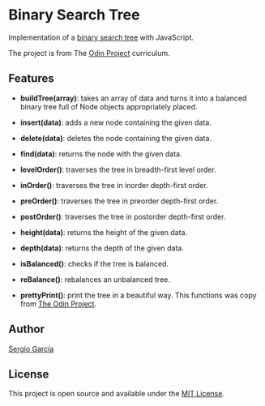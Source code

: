 # Binary Search Tree
Implementation of a [binary search tree](./src/binarySearchTrees.js) with JavaScript.

The project is from The [Odin Project](https://www.theodinproject.com/lessons/javascript-binary-search-trees) curriculum.

## Features

- **buildTree(array)**: takes an array of data and turns it into a balanced binary tree full of Node objects appropriately placed.

- **insert(data)**: adds a new node containing the given data.

- **delete(data)**: deletes the node containing the given data.

- **find(data)**: returns the node with the given data.

- **levelOrder()**: traverses the tree in breadth-first level order.

- **inOrder()**: traverses the tree in inorder depth-first order.

- **preOrder()**: traverses the tree in preorder depth-first order.

- **postOrder()**: traverses the tree in postorder depth-first order.

- **height(data)**: returns the height of the given data.

- **depth(data)**: returns the depth of the given data.

- **isBalanced()**: checks if the tree is balanced.

- **reBalance()**: rebalances an unbalanced tree.

- **prettyPrint()**: print the tree in a beautiful way. This functions was copy from [The Odin Project](https://www.theodinproject.com/lessons/node-path-intermediate-html-and-css-admin-dashboard).


## Author

[Sergio García](https://github.com/sergiogarciiam)

## License

This project is open source and available under the [MIT License](./LICENSE).